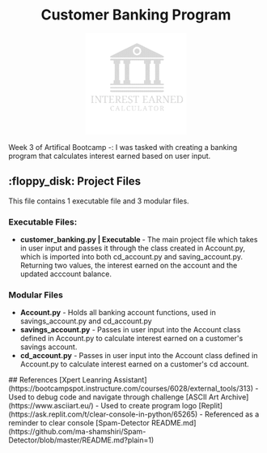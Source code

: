 <h1 align="center"> Customer Banking Program</h1>
<p align="center">
<img src="bankingLogo.gif" width="200" height="200">
</p>
<p> Week 3 of Artifical Bootcamp -: I was tasked with creating a banking program that calculates interest earned based on user input. </p>
<h2> :floppy_disk: Project Files </h2>

<p> This file contains 1 executable file and 3 modular files. </p>
<h3>Executable Files:</h3>
<ul>
    <li><b>customer_banking.py | Executable </b> - The main project file which takes in user input and passes it through the class created in Account.py, which is imported into both cd_account.py and saving_account.py. Returning two values, the interest earned on the account and the updated acccount balance.</li>
</ul>
<h3>Modular Files</h3>
<ul>
    <li><b>Account.py</b> - Holds all banking account functions, used in savings_account.py and cd_account.py</li>
    <li><b>savings_account.py</b> - Passes in user input into the Account class defined in Account.py to calculate interest earned on a customer's savings account.</li>
    <li><b>cd_account.py</b> - Passes in user input into the Account class defined in Account.py to calculate interest earned on a customer's cd account.</li>
</ul>
## References
[Xpert Leanring Assistant](https://bootcampspot.instructure.com/courses/6028/external_tools/313) - Used to debug code and navigate through challenge    
[ASCII Art Archive](https://www.asciiart.eu/) - Used to create program logo    
[Replit](https://ask.replit.com/t/clear-console-in-python/65265) - Referenced as a reminder to clear console
[Spam-Detector README.md](https://github.com/ma-shamshiri/Spam-Detector/blob/master/README.md?plain=1)
